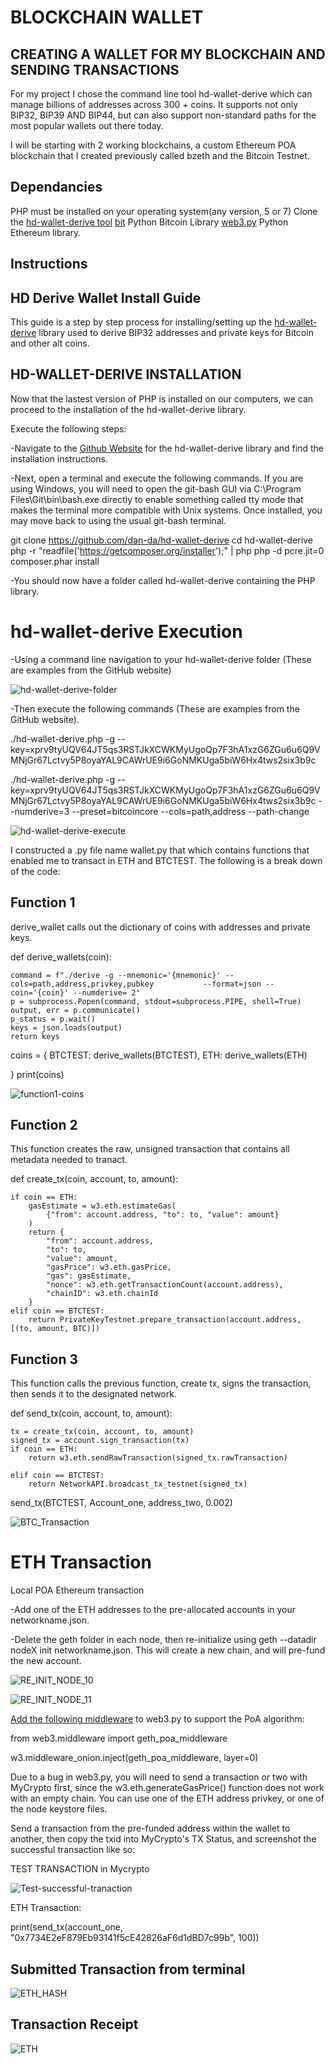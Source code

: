 
# BLOCKCHAIN WALLET

## CREATING A WALLET FOR MY BLOCKCHAIN AND SENDING TRANSACTIONS


For my project I chose the command line tool hd-wallet-derive which can manage billions of addresses across 300 + coins. It supports not only BIP32, BIP39 AND BIP44, but can also support non-standard paths for the most popular wallets out there today. 

I will be starting with 2 working blockchains, a custom Ethereum POA blockchain that I created previously called bzeth and the Bitcoin Testnet. 

## Dependancies
PHP must be installed on your operating system(any version, 5 or 7)
Clone the [hd-wallet-derive tool](https://github.com/dan-da/hd-wallet-derive)
[bit](https://ofek.dev/bit/) Python Bitcoin Library
[web3.py](https://github.com/ethereum/web3.py) Python Ethereum library. 


## Instructions

## HD Derive Wallet Install Guide 

This guide is a step by step process for installing/setting up the [hd-wallet-derive](https://github.com/dan-da/hd-wallet-derive) library used to derive BIP32 addresses and private keys for Bitcoin and other alt coins. 


## HD-WALLET-DERIVE INSTALLATION

Now that the lastest version of PHP is installed on our computers, we can proceed to the installation of the hd-wallet-derive library. 

Execute the following steps:

-Navigate to the [Github Website](https://github.com/dan-da/hd-wallet-derive) for the hd-wallet-derive library and find the installation instructions. 

-Next, open a terminal and execute the following commands. If you are using Windows, you will need to open the git-bash GUI via C:\Program Files\Git\bin\bash.exe directly to enable something called tty mode that makes the terminal more compatible with Unix systems. Once installed, you may move back to using the usual git-bash terminal.


git clone https://github.com/dan-da/hd-wallet-derive
cd hd-wallet-derive
php -r "readfile('https://getcomposer.org/installer');" | php
php -d pcre.jit=0 composer.phar install


-You should now have a folder called hd-wallet-derive containing the PHP library.


# hd-wallet-derive Execution

-Using a command line navigation to your hd-wallet-derive folder (These are examples from the GitHub website)


![hd-wallet-derive-folder](/screenshots/hd-wallet-derive-folder.png)


-Then execute the following commands (These are examples from the GitHub website).



./hd-wallet-derive.php -g --key=xprv9tyUQV64JT5qs3RSTJkXCWKMyUgoQp7F3hA1xzG6ZGu6u6Q9VMNjGr67Lctvy5P8oyaYAL9CAWrUE9i6GoNMKUga5biW6Hx4tws2six3b9c


./hd-wallet-derive.php -g --key=xprv9tyUQV64JT5qs3RSTJkXCWKMyUgoQp7F3hA1xzG6ZGu6u6Q9VMNjGr67Lctvy5P8oyaYAL9CAWrUE9i6GoNMKUga5biW6Hx4tws2six3b9c --numderive=3 --preset=bitcoincore --cols=path,address --path-change


![hd-wallet-derive-execute](/screenshots/hd-wallet-derive-execute.png)

I constructed a .py file name wallet.py that which contains functions that enabled me to transact in ETH and BTCTEST. The following is a break down of the code:

## Function 1
derive_wallet calls out the dictionary of coins with addresses and private keys. 


def derive_wallets(coin):

    command = f"./derive -g --mnemonic='{mnemonic}' --cols=path,address,privkey,pubkey           --format=json --coin='{coin}' --numderive= 2"
    p = subprocess.Popen(command, stdout=subprocess.PIPE, shell=True)
    output, err = p.communicate()
    p_status = p.wait()
    keys = json.loads(output)
    return keys

coins = {
    BTCTEST: derive_wallets(BTCTEST),
    ETH: derive_wallets(ETH)
    
}
print(coins)


![function1-coins](/screenshots/function1-coins.png)

## Function 2
This function creates the raw, unsigned transaction that contains all metadata needed to tranact. 



def create_tx(coin, account, to, amount):

    if coin == ETH:
        gasEstimate = w3.eth.estimateGas(
            {"from": account.address, "to": to, "value": amount}
        )
        return {
            "from": account.address,
            "to": to,
            "value": amount,
            "gasPrice": w3.eth.gasPrice,
            "gas": gasEstimate,
            "nonce": w3.eth.getTransactionCount(account.address),
            "chainID": w3.eth.chainId
        }
    elif coin == BTCTEST:
        return PrivateKeyTestnet.prepare_transaction(account.address, [(to, amount, BTC)])
        
        
## Function 3
This function calls the previous function, create tx, signs the transaction, then sends it to the designated network. 


def send_tx(coin, account, to, amount):

    tx = create_tx(coin, account, to, amount)
    signed_tx = account.sign_transaction(tx)
    if coin == ETH:
        return w3.eth.sendRawTransaction(signed_tx.rawTransaction)

    elif coin == BTCTEST:
        return NetworkAPI.broadcast_tx_testnet(signed_tx)
        

send_tx(BTCTEST, Account_one, address_two, 0.002)



![BTC_Transaction](/screenshots/BTC_Transaction.png)



# ETH Transaction

Local POA Ethereum transaction

-Add one of the ETH addresses to the pre-allocated accounts in your networkname.json.

-Delete the geth folder in each node, then re-initialize using geth --datadir nodeX init networkname.json. This will create a new chain, and will pre-fund the new account.




![RE_INIT_NODE_10](/screenshots/RE_INIT_NODE_10.png)


![RE_INIT_NODE_11](/screenshots/RE_INIT_NODE_11.png)

[Add the following middleware](https://web3py.readthedocs.io/en/stable/middleware.html#geth-style-proof-of-authority) to web3.py to support the PoA algorithm:

from web3.middleware import geth_poa_middleware

w3.middleware_onion.inject(geth_poa_middleware, layer=0)


Due to a bug in web3.py, you will need to send a transaction or two with MyCrypto first, since the w3.eth.generateGasPrice() function does not work with an empty chain. You can use one of the ETH address privkey, or one of the node keystore files.

Send a transaction from the pre-funded address within the wallet to another, then copy the txid into MyCrypto's TX Status, and screenshot the successful transaction like so:

TEST TRANSACTION in Mycrypto



![Test-successful-tranaction](/screenshots/Test-successful-tranaction.png)


ETH Transaction:

print(send_tx(account_one, "0x7734E2eF879Eb93141f5cE42826aF6d1dBD7c99b", 100))


## Submitted Transaction from terminal

![ETH_HASH](/screenshots/ETH_HASH.png)

## Transaction Receipt

![ETH](/screenshots/ETH.png)